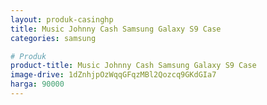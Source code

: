 ```yaml
---
layout: produk-casinghp
title: Music Johnny Cash Samsung Galaxy S9 Case
categories: samsung

# Produk
product-title: Music Johnny Cash Samsung Galaxy S9 Case
image-drive: 1dZnhjpOzWqqGFqzMBl2Qozcq9GKdGIa7
harga: 90000
---
```

